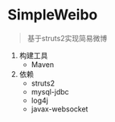# SimpleWeibo
> 基于struts2实现简易微博

1. 构建工具
    - Maven
2. 依赖
    - struts2
    - mysql-jdbc
    - log4j
    - javax-websocket